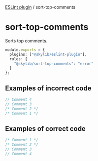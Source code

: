 [ESLint plugin](index.md) / sort-top-comments

# sort-top-comments

Sorts top comments.

```ts
module.exports = {
  plugins: ["@skylib/eslint-plugin"],
  rules: {
    "@skylib/sort-top-comments": "error"
  }
};
```

## Examples of incorrect code

```ts
// Comment 4
// Comment 3
/* Comment 2 */
/* Comment 1 */
```

## Examples of correct code

```ts
/* Comment 1 */
/* Comment 2 */
// Comment 3
// Comment 4
```